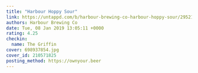 ```yaml
---
title: "Harbour Hoppy Sour"
link: https://untappd.com/b/harbour-brewing-co-harbour-hoppy-sour/2952160
authors: Harbour Brewing Co
date: Tue, 08 Jan 2019 13:05:11 +0000
rating: 4.25
checkin:
  name: The Griffin
cover: 698937854.jpg
cover_id: 210571825
posting_method: https://ownyour.beer
---
```

